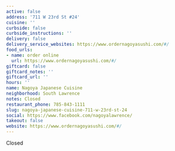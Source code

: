 ```yaml
---
active: false
address: '711 W 23rd St #24'
cuisine: ''
curbside: false
curbside_instructions: ''
delivery: false
delivery_service_websites: https://www.ordernagoyasushi.com/#/
food_urls:
- name: order online
  url: https://www.ordernagoyasushi.com/#/
giftcard: false
giftcard_notes: ''
giftcard_url: ''
hours: ''
name: Nagoya Japanese Cuisine
neighborhood: South Lawrence
notes: Closed
restaurant_phone: 785-843-1111
slug: nagoya-japanese-cuisine-711-w-23rd-st-24
social: https://www.facebook.com/nagoyalawrence/
takeout: false
website: https://www.ordernagoyasushi.com/#/
---
```


Closed